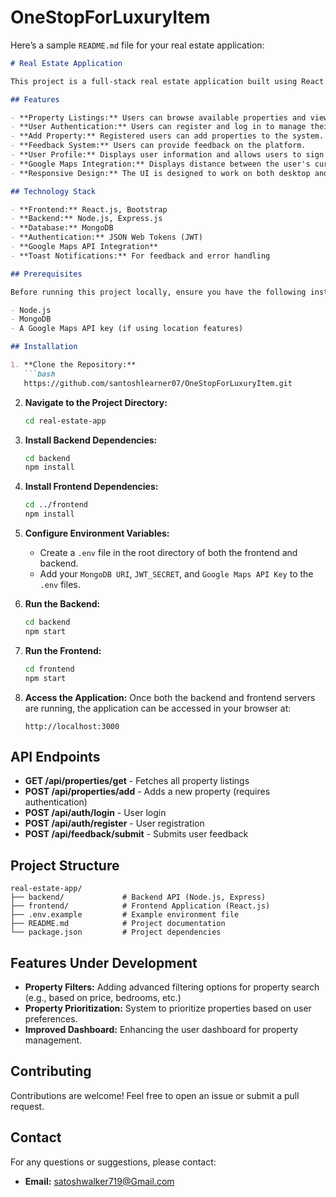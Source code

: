 # OneStopForLuxuryItem
Here’s a sample `README.md` file for your real estate application:

```markdown
# Real Estate Application

This project is a full-stack real estate application built using React.js for the frontend and Node.js/Express for the backend. It allows users to view property listings, add their own properties, and leave feedback. Additionally, users can create accounts, log in, and manage their properties.

## Features

- **Property Listings:** Users can browse available properties and view details of individual properties.
- **User Authentication:** Users can register and log in to manage their own properties.
- **Add Property:** Registered users can add properties to the system.
- **Feedback System:** Users can provide feedback on the platform.
- **User Profile:** Displays user information and allows users to sign out or manage their properties.
- **Google Maps Integration:** Displays distance between the user's current house and a new house they want to purchase (if integrated).
- **Responsive Design:** The UI is designed to work on both desktop and mobile devices.

## Technology Stack

- **Frontend:** React.js, Bootstrap
- **Backend:** Node.js, Express.js
- **Database:** MongoDB
- **Authentication:** JSON Web Tokens (JWT)
- **Google Maps API Integration**
- **Toast Notifications:** For feedback and error handling

## Prerequisites

Before running this project locally, ensure you have the following installed:

- Node.js
- MongoDB
- A Google Maps API key (if using location features)

## Installation

1. **Clone the Repository:**
   ```bash
   https://github.com/santoshlearner07/OneStopForLuxuryItem.git
   ```

2. **Navigate to the Project Directory:**
   ```bash
   cd real-estate-app
   ```

3. **Install Backend Dependencies:**
   ```bash
   cd backend
   npm install
   ```

4. **Install Frontend Dependencies:**
   ```bash
   cd ../frontend
   npm install
   ```

5. **Configure Environment Variables:**
   - Create a `.env` file in the root directory of both the frontend and backend.
   - Add your `MongoDB URI`, `JWT_SECRET`, and `Google Maps API Key` to the `.env` files.

6. **Run the Backend:**
   ```bash
   cd backend
   npm start
   ```

7. **Run the Frontend:**
   ```bash
   cd frontend
   npm start
   ```

8. **Access the Application:**
   Once both the backend and frontend servers are running, the application can be accessed in your browser at:
   ```
   http://localhost:3000
   ```

## API Endpoints

- **GET /api/properties/get** - Fetches all property listings
- **POST /api/properties/add** - Adds a new property (requires authentication)
- **POST /api/auth/login** - User login
- **POST /api/auth/register** - User registration
- **POST /api/feedback/submit** - Submits user feedback

## Project Structure

```
real-estate-app/
├── backend/             # Backend API (Node.js, Express)
├── frontend/            # Frontend Application (React.js)
├── .env.example         # Example environment file
├── README.md            # Project documentation
└── package.json         # Project dependencies
```

## Features Under Development

- **Property Filters:** Adding advanced filtering options for property search (e.g., based on price, bedrooms, etc.)
- **Property Prioritization:** System to prioritize properties based on user preferences.
- **Improved Dashboard:** Enhancing the user dashboard for property management.
  
## Contributing

Contributions are welcome! Feel free to open an issue or submit a pull request.


## Contact

For any questions or suggestions, please contact:

- **Email:** satoshwalker719@Gmail.com
```
